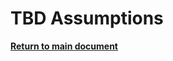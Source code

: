 # TBD Assumptions

[**Return to main document**](https://github.com/daniel-chiuratto-seabra/movieapi)